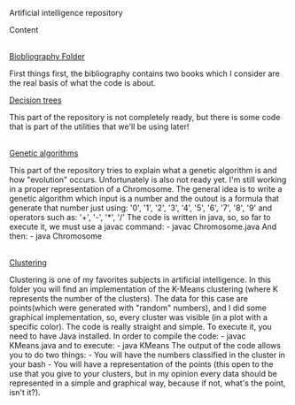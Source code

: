 Artificial intelligence repository
<p>
	Content
</p>	
		<br><a href="https://github.com/flovera1/AI/tree/master/Bibliography">Biobliography Folder</a>
		<p>
			First things first, the bibliography contains two books which I consider are the real basis
			of what the code is about. 
		</p>
		<a href="https://github.com/flovera1/AI/tree/master/Decision%20trees">Decision trees</a>
		<br>
			<p>
			This part of the repository is not completely ready, but there is some code that is part of the
			utilities that we'll be using later!
			</p>
		<br>
	<a href="https://github.com/flovera1/AI/tree/master/Genetic%20algorithm%20classical%20problem">Genetic algorithms</a>
	<br>
	<p>
		This part of the repository tries to explain what a genetic algorithm is and how "evolution" occurs.
		Unfortunately is also not ready yet. I'm still working in a proper representation of a Chromosome.
		The general idea is to write a genetic algorithm which input is a number and the outout is 
		a formula that generate that number just using: '0', '1', '2', '3', '4', '5', '6', '7', '8', '9' and
		operators such as: '+', '-', '*', '/'
		The code is written in java, so, so far to execute it, we must use a javac command:
			- javac Chromosome.java
		And then:
			- java Chromosome
	</p>
	<br>
	<a href="https://github.com/flovera1/AI/tree/master/K-means%20clustering">Clustering</a>
	<br>
	<p>
		Clustering is one of my favorites subjects in artificial intelligence. In this folder you will find an implementation of the K-Means clustering (where K represents the number of the clusters). The data for this case are points(which were generated with "random" numbers), and I did some graphical implementation, so, every cluster was visible (in a plot with a specific color). The code is really straight and simple.
		To execute it, you need to have Java installed.
		In order to compile the code:
			- javac KMeans.java
		and to execute:
			- java KMeans
		The output of the code allows you to do two things: 
			- You will have the numbers classified in the cluster in your bash
			- You will have a representation of the points (this open to the use that you give to your clusters, but in my opinion every data should be represented in a simple and graphical way, because if not, what's the point, isn't it?).
	</p>
	<br>
